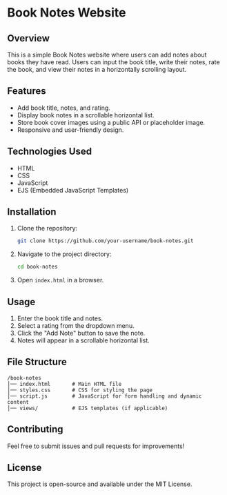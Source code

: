 # Book Notes Website

## Overview
This is a simple Book Notes website where users can add notes about books they have read. Users can input the book title, write their notes, rate the book, and view their notes in a horizontally scrolling layout.

## Features
- Add book title, notes, and rating.
- Display book notes in a scrollable horizontal list.
- Store book cover images using a public API or placeholder image.
- Responsive and user-friendly design.

## Technologies Used
- HTML
- CSS
- JavaScript
- EJS (Embedded JavaScript Templates)

## Installation
1. Clone the repository:
   ```sh
   git clone https://github.com/your-username/book-notes.git
   ```
2. Navigate to the project directory:
   ```sh
   cd book-notes
   ```
3. Open `index.html` in a browser.

## Usage
1. Enter the book title and notes.
2. Select a rating from the dropdown menu.
3. Click the "Add Note" button to save the note.
4. Notes will appear in a scrollable horizontal list.

## File Structure
```
/book-notes
│── index.html       # Main HTML file
│── styles.css       # CSS for styling the page
│── script.js        # JavaScript for form handling and dynamic content
│── views/           # EJS templates (if applicable)
```

## Contributing
Feel free to submit issues and pull requests for improvements!

## License
This project is open-source and available under the MIT License.

